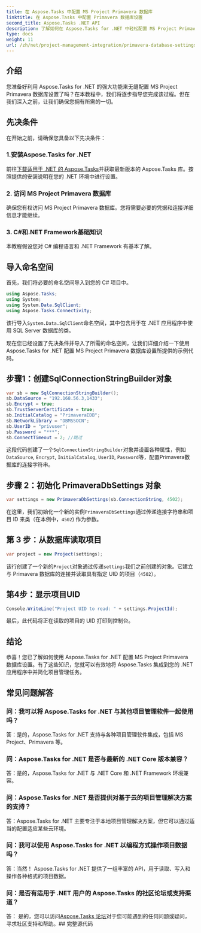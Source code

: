 ```yaml
---
title: 在 Aspose.Tasks 中配置 MS Project Primavera 数据库
linktitle: 在 Aspose.Tasks 中配置 Primavera 数据库设置
second_title: Aspose.Tasks .NET API
description: 了解如何在 Aspose.Tasks for .NET 中轻松配置 MS Project Primavera 数据库设置。简化您的项目管理任务。
type: docs
weight: 11
url: /zh/net/project-management-integration/primavera-database-settings/
---
```

## 介绍
您准备好利用 Aspose.Tasks for .NET 的强大功能来无缝配置 MS Project Primavera 数据库设置了吗？在本教程中，我们将逐步指导您完成该过程。但在我们深入之前，让我们确保您拥有所需的一切。
## 先决条件
在开始之前，请确保您具备以下先决条件：
### 1.安装Aspose.Tasks for .NET
前往[下载适用于 .NET 的 Aspose.Tasks](https://releases.aspose.com/tasks/net/)并获取最新版本的 Aspose.Tasks 库。按照提供的安装说明在您的 .NET 环境中进行设置。
### 2. 访问 MS Project Primavera 数据库
确保您有权访问 MS Project Primavera 数据库。您将需要必要的凭据和连接详细信息才能继续。
### 3. C#和.NET Framework基础知识
本教程假设您对 C# 编程语言和 .NET Framework 有基本了解。

## 导入命名空间
首先，我们将必要的命名空间导入到您的 C# 项目中。

```csharp
using Aspose.Tasks;
using System;
using System.Data.SqlClient;
using Aspose.Tasks.Connectivity;

```
该行导入`System.Data.SqlClient`命名空间，其中包含用于在 .NET 应用程序中使用 SQL Server 数据库的类。

现在您已经设置了先决条件并导入了所需的命名空间，让我们详细介绍一下使用 Aspose.Tasks for .NET 配置 MS Project Primavera 数据库设置所提供的示例代码。
## 步骤1：创建SqlConnectionStringBuilder对象
```csharp
var sb = new SqlConnectionStringBuilder();
sb.DataSource = "192.168.56.3,1433";
sb.Encrypt = true;
sb.TrustServerCertificate = true;
sb.InitialCatalog = "PrimaveraEDB";
sb.NetworkLibrary = "DBMSSOCN";
sb.UserID = "privuser";
sb.Password = "***";
sb.ConnectTimeout = 2; //跳过
```
这段代码创建了一个`SqlConnectionStringBuilder`对象并设置各种属性，例如`DataSource`, `Encrypt`, `InitialCatalog`, `UserID`, `Password`等，配置Primavera数据库的连接字符串。
## 步骤 2：初始化 PrimaveraDbSettings 对象
```csharp
var settings = new PrimaveraDbSettings(sb.ConnectionString, 4502);
```
在这里，我们初始化一个新的实例`PrimaveraDbSettings`通过传递连接字符串和项目 ID 来类（在本例中，`4502`) 作为参数。
## 第 3 步：从数据库读取项目
```csharp
var project = new Project(settings);
```
该行创建了一个新的`Project`对象通过传递`settings`我们之前创建的对象。它建立与 Primavera 数据库的连接并读取具有指定 UID 的项目（`4502`）。
## 第4步：显示项目UID
```csharp
Console.WriteLine("Project UID to read: " + settings.ProjectId);
```
最后，此代码将正在读取的项目的 UID 打印到控制台。

## 结论
恭喜！您已了解如何使用 Aspose.Tasks for .NET 配置 MS Project Primavera 数据库设置。有了这些知识，您就可以有效地将 Aspose.Tasks 集成到您的 .NET 应用程序中并简化项目管理任务。
## 常见问题解答
### 问：我可以将 Aspose.Tasks for .NET 与其他项目管理软件一起使用吗？
答：是的，Aspose.Tasks for .NET 支持与各种项目管理软件集成，包括 MS Project、Primavera 等。
### 问：Aspose.Tasks for .NET 是否与最新的 .NET Core 版本兼容？
答：是的，Aspose.Tasks for .NET 与 .NET Core 和 .NET Framework 环境兼容。
### 问：Aspose.Tasks for .NET 是否提供对基于云的项目管理解决方案的支持？
答：Aspose.Tasks for .NET 主要专注于本地项目管理解决方案，但它可以通过适当的配置适应某些云环境。
### 问：我可以使用 Aspose.Tasks for .NET 以编程方式操作项目数据吗？
答：当然！ Aspose.Tasks for .NET 提供了一组丰富的 API，用于读取、写入和操作各种格式的项目数据。
### 问：是否有适用于 .NET 用户的 Aspose.Tasks 的社区论坛或支持渠道？
答： 是的，您可以访问[Aspose.Tasks 论坛](https://forum.aspose.com/c/tasks/15)对于您可能遇到的任何问题或疑问，寻求社区支持和帮助。## 完整源代码